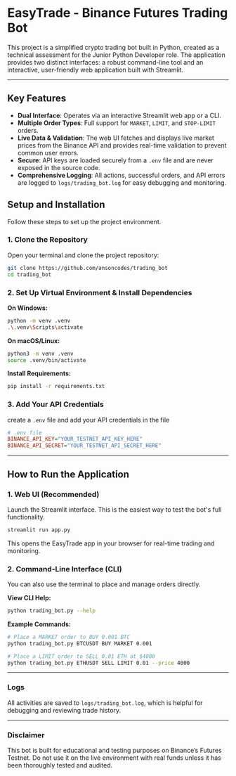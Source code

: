 
# EasyTrade - Binance Futures Trading Bot

This project is a simplified crypto trading bot built in Python, created as a technical assessment for the Junior Python Developer role. The application provides two distinct interfaces: a robust command-line tool and an interactive, user-friendly web application built with Streamlit.

---
## Key Features

* **Dual Interface**: Operates via an interactive Streamlit web app or a CLI.
* **Multiple Order Types**: Full support for `MARKET`, `LIMIT`, and `STOP-LIMIT` orders.
* **Live Data & Validation**: The web UI fetches and displays live market prices from the Binance API and provides real-time validation to prevent common user errors.
* **Secure**: API keys are loaded securely from a `.env` file and are never exposed in the source code.
* **Comprehensive Logging**: All actions, successful orders, and API errors are logged to `logs/trading_bot.log` for easy debugging and monitoring.

## Setup and Installation

Follow these steps to set up the project environment.


### 1. Clone the Repository
Open your terminal and clone the project repository:
```bash
git clone https://github.com/ansoncodes/trading_bot
cd trading_bot
````

### 2. Set Up Virtual Environment & Install Dependencies

**On Windows:**

```bash
python -m venv .venv
.\.venv\Scripts\activate
```

**On macOS/Linux:**

```bash
python3 -m venv .venv
source .venv/bin/activate
```

**Install Requirements:**

```bash
pip install -r requirements.txt
```

### 3. Add Your API Credentials

create a `.env` file and add your API credentials in the file

```ini
# .env file
BINANCE_API_KEY="YOUR_TESTNET_API_KEY_HERE"
BINANCE_API_SECRET="YOUR_TESTNET_API_SECRET_HERE"
```

-----

## How to Run the Application

### 1. Web UI (Recommended)

Launch the Streamlit interface. This is the easiest way to test the bot's full functionality.

```bash
streamlit run app.py
```

This opens the EasyTrade app in your browser for real-time trading and monitoring.

### 2. Command-Line Interface (CLI)

You can also use the terminal to place and manage orders directly.

**View CLI Help:**

```bash
python trading_bot.py --help
```

**Example Commands:**

```bash
# Place a MARKET order to BUY 0.001 BTC
python trading_bot.py BTCUSDT BUY MARKET 0.001

# Place a LIMIT order to SELL 0.01 ETH at $4000
python trading_bot.py ETHUSDT SELL LIMIT 0.01 --price 4000
```

-----

### Logs

All activities are saved to `logs/trading_bot.log`, which is helpful for debugging and reviewing trade history.

-----

### Disclaimer

This bot is built for educational and testing purposes on Binance’s Futures Testnet. Do not use it on the live environment with real funds unless it has been thoroughly tested and audited.


